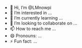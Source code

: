 - 👋 Hi, I’m @LMnowpi
- 👀 I’m interested in ...
- 🌱 I’m currently learning ...
- 💞️ I’m looking to collaborate on ...
- 📫 How to reach me ...
- 😄 Pronouns: ...
- ⚡ Fun fact: ...

<!---
LMnowpi/LMnowpi is a ✨ special ✨ repository because its `README.md` (this file) appears on your GitHub profile.
You can click the Preview link to take a look at your changes.
--->
